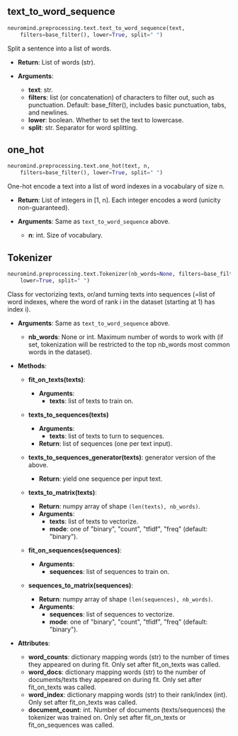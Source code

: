 
## text_to_word_sequence

```python
neuromind.preprocessing.text.text_to_word_sequence(text, 
    filters=base_filter(), lower=True, split=" ")
```

Split a sentence into a list of words.

- __Return__: List of words (str).

- __Arguments__:
    - __text__: str.
    - __filters__: list (or concatenation) of characters to filter out, such as punctuation. Default: base_filter(), includes basic punctuation, tabs, and newlines.
    - __lower__: boolean. Whether to set the text to lowercase.
    - __split__: str. Separator for word splitting.

## one_hot

```python
neuromind.preprocessing.text.one_hot(text, n,
    filters=base_filter(), lower=True, split=" ")
```

One-hot encode a text into a list of word indexes in a vocabulary of size n.

- __Return__: List of integers in [1, n]. Each integer encodes a word (unicity non-guaranteed).

- __Arguments__: Same as `text_to_word_sequence` above.
    - __n__: int. Size of vocabulary.

## Tokenizer

```python
neuromind.preprocessing.text.Tokenizer(nb_words=None, filters=base_filter(), 
    lower=True, split=" ")
```

Class for vectorizing texts, or/and turning texts into sequences (=list of word indexes, where the word of rank i in the dataset (starting at 1) has index i).

- __Arguments__: Same as `text_to_word_sequence` above.
    - __nb_words__: None or int. Maximum number of words to work with (if set, tokenization will be restricted to the top nb_words most common words in the dataset).

- __Methods__:

    - __fit_on_texts(texts)__: 
        - __Arguments__:
            - __texts__: list of texts to train on.

    - __texts_to_sequences(texts)__
        - __Arguments__: 
            - __texts__: list of texts to turn to sequences.
        - __Return__: list of sequences (one per text input).

    - __texts_to_sequences_generator(texts)__: generator version of the above. 
        - __Return__: yield one sequence per input text.

    - __texts_to_matrix(texts)__:
        - __Return__: numpy array of shape `(len(texts), nb_words)`.
        - __Arguments__:
            - __texts__: list of texts to vectorize.
            - __mode__: one of "binary", "count", "tfidf", "freq" (default: "binary").

    - __fit_on_sequences(sequences)__: 
        - __Arguments__:
            - __sequences__: list of sequences to train on. 

    - __sequences_to_matrix(sequences)__:
        - __Return__: numpy array of shape `(len(sequences), nb_words)`.
        - __Arguments__:
            - __sequences__: list of sequences to vectorize.
            - __mode__: one of "binary", "count", "tfidf", "freq" (default: "binary").

- __Attributes__:
    - __word_counts__: dictionary mapping words (str) to the number of times they appeared on during fit. Only set after fit_on_texts was called. 
    - __word_docs__: dictionary mapping words (str) to the number of documents/texts they appeared on during fit. Only set after fit_on_texts was called.
    - __word_index__: dictionary mapping words (str) to their rank/index (int). Only set after fit_on_texts was called.
    - __document_count__: int. Number of documents (texts/sequences) the tokenizer was trained on. Only set after fit_on_texts or fit_on_sequences was called.


